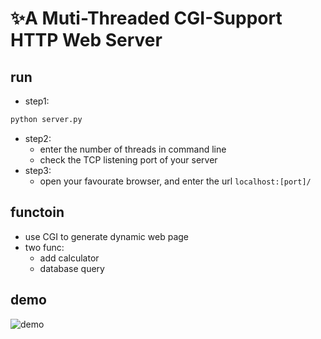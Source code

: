 # ✨A Muti-Threaded CGI-Support HTTP Web Server

## run

- step1:

```python
python server.py
```

- step2:
  - enter the number of threads in command line
  - check the TCP listening port of your server
- step3:
  - open your favourate browser, and enter the url `localhost:[port]/`

## functoin

- use CGI to generate dynamic web page
- two func:
  - add calculator
  - database query

## demo

![demo](./demo/demo.gif)